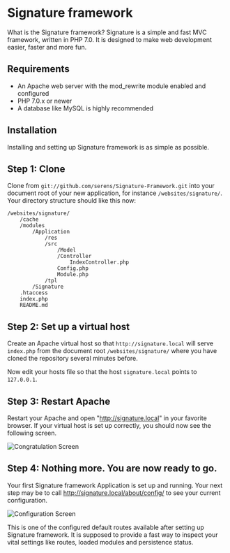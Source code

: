 Signature framework
=======================

What is the Signature framework? Signature is a simple and fast MVC framework, written in PHP 7.0. It is designed to make web development easier, faster and more fun.

Requirements
------------

 * An Apache web server with the mod_rewrite module enabled and configured
 * PHP 7.0.x or newer
 * A database like MySQL is highly recommended

Installation
------------

Installing and setting up Signature framework is as simple as possible.

Step 1: Clone
---------------------------

Clone from `git://github.com/serens/Signature-Framework.git` into your document root of your new application, for instance `/websites/signature/`. Your directory structure should like this now:

    /websites/signature/
        /cache
        /modules
            /Application
                /res
                /src
                    /Model
                    /Controller
                        IndexController.php
                    Config.php
                    Module.php
                /tpl
            /Signature
        .htaccess
        index.php
        README.md

Step 2: Set up a virtual host
-----------------------------

Create an Apache virtual host so that `http://signature.local` will serve `index.php` from the document root `/websites/signature/` where you have cloned the repository several minutes before.

Now edit your hosts file so that the host `signature.local` points to `127.0.0.1`.

Step 3: Restart Apache
----------------------

Restart your Apache and open "http://signature.local" in your favorite browser. If your virtual host is set up correctly, you should now see the following screen.

![Congratulation Screen](http://signature-framework.com/images/congratulation.png)

Step 4: Nothing more. You are now ready to go.
----------------------------------------------

Your first Signature framework Application is set up and running. Your next step may be to call http://signature.local/about/config/ to see your current configuration.

![Configuration Screen](http://signature-framework.com/images/aboutconfig.png)

This is one of the configured default routes available after setting up Signature framework. It is supposed to provide a fast way to inspect your vital settings like routes, loaded modules and persistence status.
